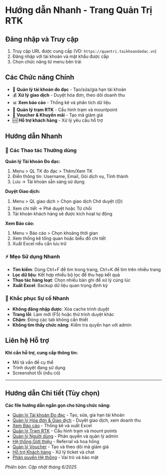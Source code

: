 # Hướng dẫn Nhanh - Trang Quản Trị RTK

## Đăng nhập và Truy cập
1. Truy cập URL được cung cấp (VD: `https://quantri.taikhoandodac.vn`)
2. Đăng nhập với tài khoản và mật khẩu được cấp
3. Chọn chức năng từ menu bên trái

## Các Chức năng Chính
- 👥 **Quản lý tài khoản đo đạc** - Tạo/sửa/gia hạn tài khoản
- 💰 **Xử lý giao dịch** - Duyệt hóa đơn, theo dõi doanh thu  
- 📊 **Xem báo cáo** - Thống kê và phân tích dữ liệu
- 🏢 **Quản lý trạm RTK** - Cấu hình trạm và mountpoint
- 🎫 **Voucher & Khuyến mãi** - Tạo mã giảm giá
- 🆘 **Hỗ trợ khách hàng** - Xử lý yêu cầu hỗ trợ

## Hướng dẫn Nhanh

### 🚀 Các Thao tác Thường dùng

**Quản lý Tài khoản Đo đạc:**
1. Menu > QL TK đo đạc > Thêm/Xem TK
2. Điền thông tin: Username, Email, Gói dịch vụ, Tỉnh thành
3. Lưu → Tài khoản sẵn sàng sử dụng

**Duyệt Giao dịch:**
1. Menu > QL giao dịch > Chọn giao dịch Chờ duyệt (🟡)
2. Xem chi tiết → Phê duyệt hoặc Từ chối
3. Tài khoản khách hàng sẽ được kích hoạt tự động

**Xem Báo cáo:**
1. Menu > Báo cáo > Chọn khoảng thời gian
2. Xem thống kê tổng quan hoặc biểu đồ chi tiết
3. Xuất Excel nếu cần lưu trữ

### ⚡ Mẹo Sử dụng Nhanh
- **Tìm kiếm**: Dùng Ctrl+F để tìm trong trang, Ctrl+K để tìm trên nhiều trang
- **Lọc dữ liệu**: Kết hợp nhiều bộ lọc để thu hẹp kết quả
- **Thao tác hàng loạt**: Chọn nhiều bản ghi để xử lý cùng lúc
- **Xuất Excel**: Backup dữ liệu quan trọng định kỳ

### 🔧 Khắc phục Sự cố Nhanh
- **Không đăng nhập được**: Xóa cache trình duyệt
- **Trang lỗi**: Làm mới (F5) hoặc thử trình duyệt khác
- **Chậm**: Đóng các tab không cần thiết
- **Không tìm thấy chức năng**: Kiểm tra quyền hạn với admin

## Liên hệ Hỗ trợ
**Khi cần hỗ trợ, cung cấp thông tin:**
- Mô tả vấn đề cụ thể
- Trình duyệt đang sử dụng
- Screenshot lỗi (nếu có)

---

## Hướng dẫn Chi tiết (Tùy chọn)
**Các file hướng dẫn ngắn gọn cho từng chức năng:**
- [Quản lý Tài khoản Đo đạc](user_guide/01_quan_ly_tai_khoan.md) - Tạo, sửa, gia hạn tài khoản
- [Quản lý Hóa đơn & Giao dịch](user_guide/02_quan_ly_hoa_don.md) - Duyệt giao dịch, xem doanh thu  
- [Xem Báo cáo](user_guide/03_xem_bao_cao.md) - Thống kê và xuất Excel
- [Quản lý Trạm RTK](user_guide/04_quan_ly_tram.md) - Cấu hình trạm và mount points
- [Quản lý Người dùng](user_guide/05_quan_ly_nguoi_dung.md) - Phân quyền và quản lý admin
- [Hệ thống Giới thiệu](user_guide/06_he_thong_gioi_thieu.md) - Referral và hoa hồng
- [Quản lý Voucher](user_guide/07_quan_ly_voucher.md) - Tạo và theo dõi mã giảm giá
- [Hỗ trợ Khách hàng](user_guide/08_ho_tro_khach_hang.md) - Xử lý ticket và chat
- [Phân quyền Hệ thống](user_guide/09_phan_quyen_he_thong.md) - Vai trò và bảo mật

*Phiên bản: Cập nhật tháng 6/2025*

